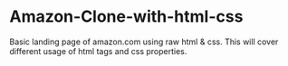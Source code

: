 # Amazon-Clone-with-html-css
Basic landing page of amazon.com using raw html &amp; css. This will cover different usage of html tags and css properties.
